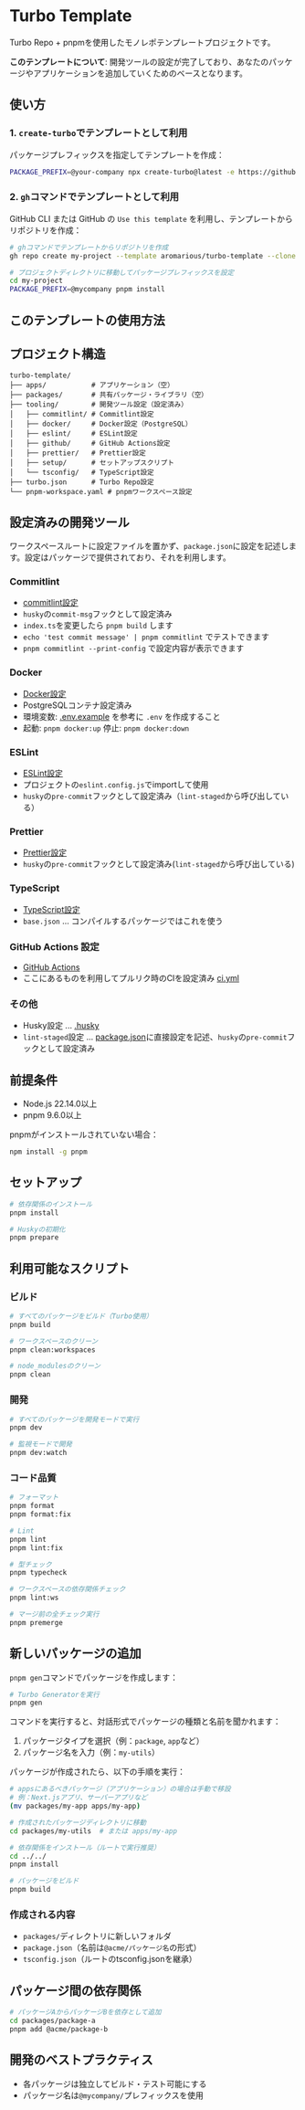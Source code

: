# Turbo Template

Turbo Repo + pnpmを使用したモノレポテンプレートプロジェクトです。

**このテンプレートについて**: 開発ツールの設定が完了しており、あなたのパッケージやアプリケーションを追加していくためのベースとなります。

## 使い方

### 1. `create-turbo`でテンプレートとして利用

パッケージプレフィックスを指定してテンプレートを作成：

```bash
PACKAGE_PREFIX=@your-company npx create-turbo@latest -e https://github.com/aromarious/turbo-template your-project
```

### 2. `gh`コマンドでテンプレートとして利用

GitHub CLI または GitHub の `Use this template` を利用し、テンプレートからリポジトリを作成：

```bash
# ghコマンドでテンプレートからリポジトリを作成
gh repo create my-project --template aromarious/turbo-template --clone

# プロジェクトディレクトリに移動してパッケージプレフィックスを設定
cd my-project
PACKAGE_PREFIX=@mycompany pnpm install
```

## このテンプレートの使用方法

## プロジェクト構造

```
turbo-template/
├── apps/           # アプリケーション（空）
├── packages/       # 共有パッケージ・ライブラリ（空）
├── tooling/        # 開発ツール設定（設定済み）
│   ├── commitlint/ # Commitlint設定
│   ├── docker/     # Docker設定（PostgreSQL）
│   ├── eslint/     # ESLint設定
│   ├── github/     # GitHub Actions設定
│   ├── prettier/   # Prettier設定
│   ├── setup/      # セットアップスクリプト
│   └── tsconfig/   # TypeScript設定
├── turbo.json      # Turbo Repo設定
└── pnpm-workspace.yaml # pnpmワークスペース設定
```

## 設定済みの開発ツール

ワークスペースルートに設定ファイルを置かず、`package.json`に設定を記述します。設定はパッケージで提供されており、それを利用します。

### Commitlint
- [commitlint設定](./tooling/commitlint/src/index.ts)
- `husky`の`commit-msg`フックとして設定済み
- `index.ts`を変更したら `pnpm build` します
- `echo 'test commit message' | pnpm commitlint` でテストできます
- `pnpm commitlint --print-config` で設定内容が表示できます

### Docker
- [Docker設定](./tooling/docker/README.md)
- PostgreSQLコンテナ設定済み
- 環境変数: [.env.example](./.env.example) を参考に `.env` を作成すること
- 起動: `pnpm docker:up` 停止: `pnpm docker:down`

### ESLint
- [ESLint設定](./tooling/eslint/)
- プロジェクトの`eslint.config.js`でimportして使用
- `husky`の`pre-commit`フックとして設定済み（`lint-staged`から呼び出している）

### Prettier
- [Prettier設定](./tooling/prettier/index.js)
- `husky`の`pre-commit`フックとして設定済み(`lint-staged`から呼び出している)

### TypeScript
- [TypeScript設定](./tooling/typescript/)
- `base.json` … コンパイルするパッケージではこれを使う

### GitHub Actions 設定
- [GitHub Actions](./tooling/github/)
- ここにあるものを利用してプルリク時のCIを設定済み [ci.yml](./.github/workflows/ci.yml)

### その他
- Husky設定 ... [.husky](./.husky)
- `lint-staged`設定 ... [package.json](./package.json)に直接設定を記述、`husky`の`pre-commit`フックとして設定済み

## 前提条件

- Node.js 22.14.0以上
- pnpm 9.6.0以上

pnpmがインストールされていない場合：
```bash
npm install -g pnpm
```

## セットアップ

```bash
# 依存関係のインストール
pnpm install

# Huskyの初期化
pnpm prepare
```

## 利用可能なスクリプト

### ビルド

```bash
# すべてのパッケージをビルド（Turbo使用）
pnpm build

# ワークスペースのクリーン
pnpm clean:workspaces

# node_modulesのクリーン
pnpm clean
```

### 開発

```bash
# すべてのパッケージを開発モードで実行
pnpm dev

# 監視モードで開発
pnpm dev:watch
```

### コード品質

```bash
# フォーマット
pnpm format
pnpm format:fix

# Lint
pnpm lint
pnpm lint:fix

# 型チェック
pnpm typecheck

# ワークスペースの依存関係チェック
pnpm lint:ws

# マージ前の全チェック実行
pnpm premerge
```

## 新しいパッケージの追加

`pnpm gen`コマンドでパッケージを作成します：

```bash
# Turbo Generatorを実行
pnpm gen
```

コマンドを実行すると、対話形式でパッケージの種類と名前を聞かれます：

1. パッケージタイプを選択（例：`package`, `app`など）
2. パッケージ名を入力（例：`my-utils`）

パッケージが作成されたら、以下の手順を実行：

```bash
# appsにあるべきパッケージ（アプリケーション）の場合は手動で移設
# 例：Next.jsアプリ、サーバーアプリなど
(mv packages/my-app apps/my-app)

# 作成されたパッケージディレクトリに移動
cd packages/my-utils  # または apps/my-app

# 依存関係をインストール（ルートで実行推奨）
cd ../../
pnpm install

# パッケージをビルド
pnpm build
```

### 作成される内容

- `packages/`ディレクトリに新しいフォルダ
- `package.json`（名前は`@acme/パッケージ名`の形式）
- `tsconfig.json`（ルートのtsconfig.jsonを継承）

## パッケージ間の依存関係

```bash
# パッケージAからパッケージBを依存として追加
cd packages/package-a
pnpm add @acme/package-b
```

## 開発のベストプラクティス

- 各パッケージは独立してビルド・テスト可能にする
- パッケージ名は`@mycompany/`プレフィックスを使用
